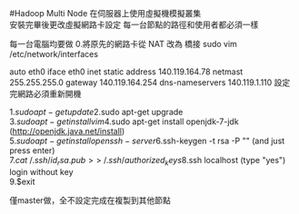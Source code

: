#Hadoop Multi Node
在伺服器上使用虛擬機模擬叢集     
安裝完畢後更改虛擬網路卡設定
每一台節點的路徑和使用者都必須一樣
  
每一台電腦均要做
0.將原先的網路卡從 NAT 改為 橋接
sudo vim /etc/network/interfaces

auto eth0
iface eth0 inet static
address 140.119.164.78
netmast 255.255.255.0
gateway 140.119.164.254
dns-nameservers 140.119.1.110
設定完網路必須重新開機

1.$sudo apt-get update  
2.$sudo apt-get upgrade  
3.$sudo apt-get install vim  
4.$sudo apt-get install openjdk-7-jdk (http://openjdk.java.net/install)  
5.$sudo apt-get install openssh-server  
6.$ssh-keygen -t rsa -P "" (and just press enter)  
7.$cat ~/.ssh/id_rsa.pub >> ~/.ssh/authorized_keys  
8.$ssh localhost (type "yes")  login without key  
9.$exit    

僅master做，全不設定完成在複製到其他節點
